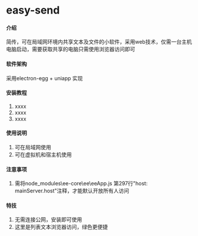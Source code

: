 # easy-send

#### 介绍
简传，可在局域网环境内共享文本及文件的小软件，采用web技术，仅需一台主机电脑启动，需要获取共享的电脑只需使用浏览器访问即可

#### 软件架构
采用electron-egg + uniapp 实现


#### 安装教程

1.  xxxx
2.  xxxx
3.  xxxx

#### 使用说明

1.  可在局域网使用
2.  可在虚拟机和宿主机使用

#### 注意事项

1.  需将node_modules\ee-core\ee\eeApp.js 第297行"host: mainServer.host"注释，才能默认开放所有人访问


#### 特技

1.  无需连接公网，安装即可使用
2. 这里是列表文本浏览器访问，绿色更便捷
